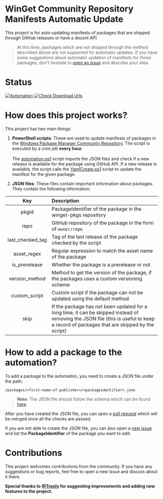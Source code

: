 # WinGet Community Repository Manifests Automatic Update
This project is for auto-updating manifests of packages that are shipped through GitHub releases or have a decent API.
> At this time, packages which are not shipped through the method described above are not supported for automatic updates. If you have some suggestions about automatic updation of manifests for those packages, don't hesitate to [open an issue](https://github.com/vedantmgoyal2009/winget-pkgs-automation/issues/new?assignees=vedantmgoyal2009&labels=enhancement&template=new-feature-idea.md&title=%5BIDEA%5D) and describe your idea.

# Status
[![Automation](https://github.com/vedantmgoyal2009/winget-pkgs-automation/actions/workflows/automation.yml/badge.svg)](https://github.com/vedantmgoyal2009/winget-pkgs-automation/actions/workflows/automation.yml)
[![Check Download Urls](https://github.com/vedantmgoyal2009/winget-pkgs-automation/actions/workflows/check-download-urls.yml/badge.svg)](https://github.com/vedantmgoyal2009/winget-pkgs-automation/actions/workflows/check-download-urls.yml)

# How does this project works?
This project has two main things:

1. **PowerShell scripts**: These are used to update manifests of packages in the [Windows Package Manager Community Repository](https://github.com/microsoft/winget-pkgs). The script is executed by a cron job **every hour**. <br> <br>
The [automation.ps1](https://github.com/vedantmgoyal2009/winget-pkgs-automation/blob/main/automation.ps1) script imports the JSON files and check if a new release is available for the package using GitHub API. If a new release is available, the script calls the [YamlCreate.ps1](https://github.com/vedantmgoyal2009/winget-pkgs-automation/tree/main/YamlCreate) script to update the manifest for the given package.

2. **JSON files**: These files contain important information about packages. They contain the following information:

|  Key  | Description |
| :---: | :--- |
| pkgid | PackageIdentifier of the package in the winget-pkgs repository |
| repo | GitHub repository of the package in the form of `owner/repo` |
| last_checked_tag | Tag of the last release of the package checked by the script |
| asset_regex | Regular expression to match the asset name of the package |
| is_prerelease | Whether the package is a prerelease or not |
| version_method | Method to get the version of the package, if the packages uses a custom versioning scheme |
| custom_script | Custom script if the package can not be updated using the default method |
| skip | If the package has not been updated for a long time, it can be skipped instead of removing the JSON file (this is useful to keep a record of packages that are skipped by the script) |

# How to add a package to the automation?
To add a package to the automation, you need to create a JSON file under the path:
```
/packages/<first-name-of-publisher>/<packageidentifier>.json
```
> **Note**: The JSON file should follow the schema which can be found [here](https://github.com/vedantmgoyal2009/winget-pkgs-automation/blob/main/schema.json).

After you have created the JSON file, you can open a [pull request](https://github.com/vedantmgoyal2009/winget-pkgs-automation/pull/new) which will be merged once all the checks are passed.

If you are not able to create the JSON file, you can also open a [new issue](https://github.com/vedantmgoyal2009/winget-pkgs-automation/issues/new?assignees=vedantmgoyal2009&labels=new+package&template=package-request.md&title=New+Package) and list the **PackageIdentifier** of the package you want to add.

# Contributions
This project welcomes contributions from the community. If you have any suggestions or bug reports, feel free to open a new issue and discuss about it there.

**Special thanks to [@Trenly](https://github.com/Trenly) for suggesting improvements and adding new features to the project.**
